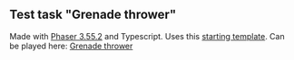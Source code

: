 
## Test task "Grenade thrower"

Made with [Phaser 3.55.2](https://phaser.io/) and Typescript.
Uses this [starting template](https://github.com/arsenmazmanyan/phaser3-starting-template).
Can be played here: [Grenade thrower](https://dailytubes.net/grenade-thrower/)
